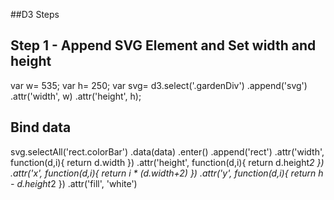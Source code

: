 ##D3 Steps


## Step 1 - Append SVG Element and Set width and height
var w= 535;
var h= 250;
var svg= d3.select('.gardenDiv')
    .append('svg')
    .attr('width', w)
    .attr('height', h);

## Bind data 

svg.selectAll('rect.colorBar')
    .data(data)
    .enter()
    .append('rect')
    .attr('width', function(d,i){
        return d.width
    })
    .attr('height', function(d,i){
        return d.height*2
    })
    .attr('x', function(d,i){
        return i * (d.width+2)
    })
    .attr('y', function(d,i){
        return h - d.height*2
    })
    .attr('fill', 'white')
